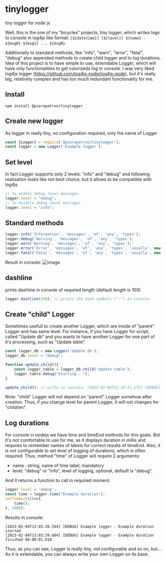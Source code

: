 # tinylogger
tiny logger for node js

Well, this is the one of my "bicycles" projects, tiny logger, which writes logs to console in log4js like format: `[${datetime}] [${level}] ${name} - ${msg0} ${msg1} ... ${msgN}`.

Additionally to standard methods, like "info", "warn", "error", "fatal", "debug" also appended methods to create child logger and to log durations.
Idea of this project is to have simple to use, extendable Logger, which will have only functionalities to get colorizeds log in console. I was very liked log4js logger (https://github.com/log4js-node/log4js-node), but it's really big, relatively complex and has too much redundant functionality for me.

## Install
`npm install @pieropatron/tinylogger`


## Create new logger
As logger in really tiny, no configuration required, only the name of Logger
``` javascript
const {Logger} = require('@pieropatron/tinylogger');
const logger = new Logger('Example logger');
```

## Set level
In fact Logger supports only 2 levels: "info" and "debug" and following realization looks like not best choice, but it allows to be compatible with log4js
``` javascript
// to enable debug level messages
logger.level = "debug";
// to disable debug level messages
logger.level = "info";
```

## Standard methods
``` javascript
logger.info('Information', 'messages', 'of', 'any', 'types');
logger.debug('Warning', 'messages', 'of', 'any', 'types');
logger.warn('Warning', 'messages', 'of', 'any', 'types');
logger.error('Error', 'messages', 'of', 'any', 'types', 'usually', new Error("Sample error"));
logger.fatal('Fatal', 'messages', 'of', 'any', 'types', 'usually', new Error("Sample error"));
```
Result in console:
![image](https://user-images.githubusercontent.com/18335478/216759872-18de5bd5-047b-4ece-92cd-9c4ef8571839.png)

## dashline
prints dashline in console of required length (default length is 100)

``` javascript
logger.dashline(250); // prints 250 dash symbols ("-") in console
```

## Create "child" Logger
Sometimes usefull to create another Logger, which are inside of "parent" Logger and has same level. For instance, if you have Logger for script, called "Update db" and you wants to have another Logger for one part of it's processing, such as "Update table".
``` javascript
const logger_db = new Logger('Update db');
logger_db.level = "debug";

function update_child(){
	const logger_table = logger_db.child('Update table');
	logger_table.debug("Starting...");
}

update_child(); // write in console: [2023-02-04T12:39:11.272] [DEBUG] Update db.Update table - Starting...
```
Note: "child" Logger will not depend on "parent" Logger somehow after creation. Thus, if you change level for parent Logger, it will not changes for "children".

## Log durations
For console in nodejs we have time and timeEnd methods for this goals. But it's not comfortable to use for me, as it displays duration in millis and requires to remember names of labels for correct results of timeEnd. Also, it is not configurable to set level of logging of durations, which is often required. Thus, method "time" of Logger will require 2 arguments:
* name : string, name of time label, mandatory
* level: "debug" or "info", level of logging, optional, default is "debug".

And it returns a function to call in required moment.

``` javascript
logger.level = 'debug';
const time = logger.time("Example duration");
setTimeout(()=>{
	time();
}, 1000);
```
Results in console:
```
[2023-02-04T13:03:38.594] [DEBUG] Example logger - Example duration started
[2023-02-04T13:03:39.604] [DEBUG] Example logger - Example duration finished 00:00:01.010
```

Thus, as you can see, Logger is really tiny, not configurable and so on, but...  As it is extendable, you can always write your own Logger on its base.
